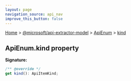 ```yaml
---
layout: page
navigation_source: api_nav
improve_this_button: false
---
```



[Home](./index.md) &gt; [@microsoft/api-extractor-model](./api-extractor-model.md) &gt; [ApiEnum](./api-extractor-model.apienum.md) &gt; [kind](./api-extractor-model.apienum.kind.md)

## ApiEnum.kind property


<b>Signature:</b>

```typescript
/** @override */
get kind(): ApiItemKind;
```
